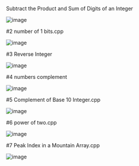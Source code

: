 Subtract the Product and Sum of Digits of an Integer


![image](https://user-images.githubusercontent.com/84653100/160797142-681dcf2c-6775-4c36-9fc1-898aade7b7a1.png)

#2 number of 1 bits.cpp

![image](https://user-images.githubusercontent.com/84653100/160801189-87bc4b43-505a-4d95-9ad6-e36973a29575.png)


#3 Reverse Integer

![image](https://user-images.githubusercontent.com/84653100/160810421-74e211dc-ecd2-408d-a906-4bbf844cae0e.png)


#4 numbers complement

![image](https://user-images.githubusercontent.com/84653100/160813925-174b0cb3-9c97-4a32-9541-ab1cc872cd8c.png)


#5 Complement of Base 10 Integer.cpp

![image](https://user-images.githubusercontent.com/84653100/161106181-c9b2ed11-f8ab-4320-a51d-19682ea7a1b2.png)


#6 power of two.cpp

![image](https://user-images.githubusercontent.com/84653100/161204227-2418632c-cfa4-4a4b-a06f-835015e82170.png)


#7 Peak Index in a Mountain Array.cpp


![image](https://user-images.githubusercontent.com/84653100/162562253-ba282c28-da82-453b-9105-312ba9c0f2e1.png)
